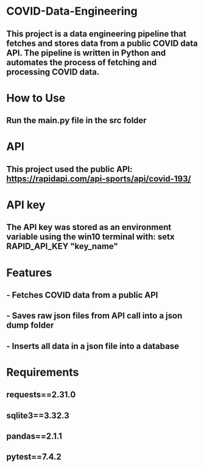 # COVID-Data-Engineering

## This project is a data engineering pipeline that fetches and stores data from a public COVID data API. The pipeline is written in Python and automates the process of fetching and processing COVID data.

# How to Use
## Run the main.py file in the src folder

# API
## This project used the public API: https://rapidapi.com/api-sports/api/covid-193/

# API key
## The API key was stored as an environment variable using the win10 terminal with: setx RAPID_API_KEY "key_name"

# Features
## - Fetches COVID data from a public API
## - Saves raw json files from API call into a json dump folder
## - Inserts all data in a json file into a database
  
# Requirements
## requests==2.31.0
## sqlite3==3.32.3
## pandas==2.1.1
## pytest==7.4.2
